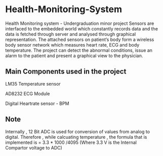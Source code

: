 # Health-Monitoring-System

Health Monitoring system - Undergraduation minor project
Sensors are interfaced to the embedded world which constantly records data and the data is fetched through server and analysed through graphical representation. 
The attached sensors on patient’s body form a wireless body sensor network which measures heart rate, ECG and body temperature. 
The project can detect the abnormal conditions, issue an alarm to the patient and present a graphical view to the physician.


## Main Components used in the project

LM35 Temperature sensor

AD8232 ECG Module

Digital Heartrate sensor - BPM

## Note
Internally , 12 Bit ADC is used for conversion of values from analog to digital.
Therefore , while calcuating temperature , the formula that is implemented is = 3.3 * 1000 /4095 (Where 3.3 V is the Internal Compartor voltage to ADC)


